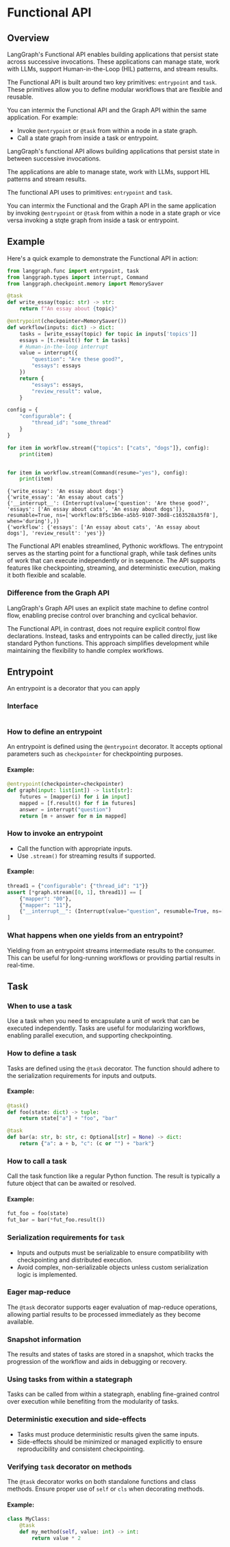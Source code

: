# Functional API

## Overview

LangGraph's Functional API enables building applications that persist state across successive invocations. These applications can manage state, work with LLMs, support Human-in-the-Loop (HIL) patterns, and stream results.

The Functional API is built around two key primitives: `entrypoint` and `task`. These primitives allow you to define modular workflows that are flexible and reusable. 

You can intermix the Functional API and the Graph API within the same application. For example:
- Invoke `@entrypoint` or `@task` from within a node in a state graph.
- Call a state graph from inside a task or entrypoint.

LangGraph's functional API allows building applications that persist state in between successive invocations.

The applications are able to manage state, work with LLMs, support HIL patterns and stream results.

The functional API uses to primitives: `entrypoint` and `task`.

You can intermix the Functional and the Graph API in the same application by invoking
`@entrypoint` or `@task` from within a node in a state graph or vice versa invoking a stqte graph from
inside a task or entrypoint.


## Example

Here's a quick example to demonstrate the Functional API in action:

```python
from langgraph.func import entrypoint, task
from langgraph.types import interrupt, Command
from langgraph.checkpoint.memory import MemorySaver

@task
def write_essay(topic: str) -> str:
    return f"An essay about {topic}"

@entrypoint(checkpointer=MemorySaver())
def workflow(inputs: dict) -> dict:
    tasks = [write_essay(topic) for topic in inputs['topics']]
    essays = [t.result() for t in tasks]
    # Human-in-the-loop interrupt
    value = interrupt({
        "question": "Are these good?",
        "essays": essays
    })
    return {
        "essays": essays,
        "review_result": value,
    }

config = {
    "configurable": {
        "thread_id": "some_thread"
    }
}

for item in workflow.stream({"topics": ["cats", "dogs"]}, config):
    print(item)


for item in workflow.stream(Command(resume="yes"), config):
    print(item)
```

```pycon
{'write_essay': 'An essay about dogs'}
{'write_essay': 'An essay about cats'}
{'__interrupt__': (Interrupt(value={'question': 'Are these good?', 'essays': ['An essay about cats', 'An essay about dogs']}, resumable=True, ns=['workflow:8f5c1b6e-a5b5-9107-30d8-c163528a35f8'], when='during'),)}
{'workflow': {'essays': ['An essay about cats', 'An essay about dogs'], 'review_result': 'yes'}}
```


The Functional API enables streamlined, Pythonic workflows. The entrypoint serves as the starting point for a functional graph, while task defines units of work that can execute independently or in sequence. The API supports features like checkpointing, streaming, and deterministic execution, making it both flexible and scalable.


### Difference from the Graph API

LangGraph's Graph API uses an explicit state machine to define control flow, enabling precise control over branching and cyclical behavior.

The Functional API, in contrast, does not require explicit control flow declarations. Instead, tasks and entrypoints can be called directly, just like standard Python functions. This approach simplifies development while maintaining the flexibility to handle complex workflows.

## Entrypoint

An entrypoint is a decorator that you can apply

### Interface

```python

```



### How to define an entrypoint

An entrypoint is defined using the `@entrypoint` decorator. It accepts optional parameters such as `checkpointer` for checkpointing purposes.

#### Example:

```python
@entrypoint(checkpointer=checkpointer)
def graph(input: list[int]) -> list[str]:
    futures = [mapper(i) for i in input]
    mapped = [f.result() for f in futures]
    answer = interrupt("question")
    return [m + answer for m in mapped]
```

### How to invoke an entrypoint

- Call the function with appropriate inputs.
- Use `.stream()` for streaming results if supported.

#### Example:

```python
thread1 = {"configurable": {"thread_id": "1"}}
assert [*graph.stream([0, 1], thread1)] == [
    {"mapper": "00"},
    {"mapper": "11"},
    {"__interrupt__": (Interrupt(value="question", resumable=True, ns=[AnyStr("graph:")], when="during"))},
]
```

### What happens when one yields from an entrypoint?

Yielding from an entrypoint streams intermediate results to the consumer. This can be useful for long-running workflows or providing partial results in real-time.


## Task

### When to use a task

Use a task when you need to encapsulate a unit of work that can be executed independently. Tasks are useful for modularizing workflows, enabling parallel execution, and supporting checkpointing.

### How to define a task

Tasks are defined using the `@task` decorator. The function should adhere to the serialization requirements for inputs and outputs.

#### Example:

```python
@task()
def foo(state: dict) -> tuple:
    return state["a"] + "foo", "bar"

@task
def bar(a: str, b: str, c: Optional[str] = None) -> dict:
    return {"a": a + b, "c": (c or "") + "bark"}
```

### How to call a task

Call the task function like a regular Python function. The result is typically a future object that can be awaited or resolved.

#### Example:

```python
fut_foo = foo(state)
fut_bar = bar(*fut_foo.result())
```

### Serialization requirements for `task`

- Inputs and outputs must be serializable to ensure compatibility with checkpointing and distributed execution.
- Avoid complex, non-serializable objects unless custom serialization logic is implemented.

### Eager map-reduce

The `@task` decorator supports eager evaluation of map-reduce operations, allowing partial results to be processed immediately as they become available.

### Snapshot information

The results and states of tasks are stored in a snapshot, which tracks the progression of the workflow and aids in debugging or recovery.

### Using tasks from within a stategraph

Tasks can be called from within a stategraph, enabling fine-grained control over execution while benefiting from the modularity of tasks.

### Deterministic execution and side-effects

- Tasks must produce deterministic results given the same inputs.
- Side-effects should be minimized or managed explicitly to ensure reproducibility and consistent checkpointing.

### Verifying `task` decorator on methods

The `@task` decorator works on both standalone functions and class methods. Ensure proper use of `self` or `cls` when decorating methods.

#### Example:

```python
class MyClass:
    @task
    def my_method(self, value: int) -> int:
        return value * 2
```
